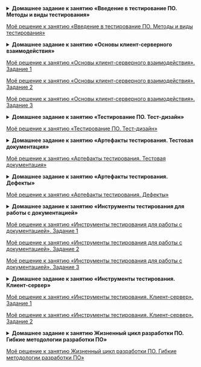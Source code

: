 <details>
<summary><b>Домашнее задание к занятию «Введение в тестирование ПО. Методы и виды тестирования»</b></summary>

## Задание

Определите подходящие виды и уровни тестирования по описанию ситуаций, в которых работает тестировщик. Возможно, надо применить несколько.

Определяя необходимый вид и уровень тестирования по описанию ситуации, вы сможете подобрать наиболее эффективный способ тестирования сайта/программы.

**Список ситуаций:**

1. Наша команда разработки делает новый сайт, на котором мы сможем смотреть фильмы. Но пока дизайнеры не решили, как будет выглядеть сам сайт, и разработчик сделал только видеоплеер, который мы потом будем использовать. Какой вид или уровень тестирования мы будем применять, если хотим протестировать отдельно этот просмотрщик?

2. Команда разработки систем оплаты сервиса, в котором мы работаем, вместе с новым провайдером интернета сделала новую фишку — при покупке месяца интернета пользователь получает полгода подписки в нашем сервисе в подарок. Наша задача — применить подходящий вид или уровень тестирования для этой ситуации.

3. Наш банк решил сделать приложение для детей, которые учатся пользоваться банковскими картами. Мы целый год его создавали, старались, и вот, наконец, сборка готова, интеграционные тесты пройдены. Всё, казалось бы, работает, и мы почти готовы к настоящему первому релизу в прод. Но перед этим осталось провести самую большую серьёзную проверку. Что же мы применим?

4. Наша компания делает расширение для браузера, которое помогает переводить слова на странице. Но некоторые пользователи почему-то жалуются, что при обновлении версии расширения оно перестаёт переводить. Что же применить?

5. Дизайнеры решили, что наш дизайн управления банковскими переводами устарел, прошло несколько месяцев, и мы зарелизили новый. Но после этого в техническую поддержку начали писать разозлённые пользователи: говорят, что невозможно найти кнопку создания нового перевода, а если и получается её найти, ткнуть на неё невозможно. Но как так, ведь всё было по техническому заданию! Придётся протестировать сервис ещё раз с этим видом тестирования, чтобы понять, почему пользователям неудобно.

6. Мы узнали, что через неделю отдел маркетинга будет делать обширную пиар-кампанию сервиса, который мы тестируем. Наш руководитель сказал, что нужно провести тестирование, показывающее, что наш сайт справится с нагрузкой, которая, предположительно, будет больше нашей обычной в 10 раз. Какой же вид тестирования мы будем проводить?

7. Представим, что мы делаем новостной сайт и зарабатываем на рекламе. Но наши аналитики говорят, что не все пользователи её видят. После проверки мы поняли, что в некоторых браузерах встроено отключение рекламы, но мы не знаем точно, в каких и как она работает так, что не видно наши баннеры. Какое тестирование мы проведём, чтобы понять, где именно не работает функционал?

8. Разработчику поступила задача добавить события аналитики к основным возможностям программы. Перед тем как отдать программу на проверку тестировщику, после изменений разработчик проверяет весь основной функционал на работоспособность. Какой вид тестирования выполняет разработчик?

9. Представим, что мы выпускаем наш сайт с новыми функциями. Он уже протестирован, все новинки работают, но перед тем как выпускать его на всех пользователей, нам нужно проверить, не сломался ли старый функционал — вдруг новые изменения его затронули.

10. Мы работаем в компании, которая делает мобильное приложение. Поздний вечер, все разошлись. Разработчик перед уходом прислал нам на тест сборку с новым функционалом, который он только что сделал. Нам хочется понять, готова ли сборка к полноценному тестированию сегодня. Мы устанавливаем её на телефон, приложение запускается, но нужных нам новых функций почему-то нет. Что ж, сегодня мы уже не сможем протестировать его задачу. Какое тестирование помогло бы нам понять, что и нам уже пора домой?

11. Разработчик добавил новые возможности на сервере, и теперь сервер умеет отвечать на три новых запроса к нему. Чтобы понять, надо ли приступать к полной проверке с негативными, позитивными и прочими сценариями, мы проверили, что сервер действительно отвечает на эти три запроса, если всё сделать как в техническом задании. Какое тестирование мы провели?

## Дополнительная задача более сложного уровня

Есть реальная ситуация из опыта лектора, на основе которой надо сделать выводы на 2–3 предложения. Идеального правильного ответа нет, важно, чтобы вы задумались, как вообще можно применять материал, пройденный на первом занятии.

Мы работаем в компании, которая делает сервис для чтения книг в приложении. Мы можем добавлять книги в свою библиотеку, читать, слушать несколько книг по очереди и так далее — стандартный набор. Но к нам стали поступать жалобы на то, что пользователь не может выйти из текста книги назад, на её описание. Мы удивились, провели проверки, посмотрели на разных устройствах, но у нас всё работает.

Но, увидев эти отзывы в AppStore и GooglePlay, мы поняли, что, возможно, проблема в чём-то ещё. В чём же?

Отзывы из сторов:

*Вопрос к функционалу приложения*

*К подписке вопросов нет, интересующие книги вроде бы есть, однако есть одно но — функционал приложения. Дорогие разработчики, как мне закрыть книгу, чтобы, например, посмотреть что-то другое? Справляюсь следующим образом: удаляю приложение и устанавливаю его заново.*

*Премиум подписка не стоит своей цены!*

*Ужасное приложение! Находясь в книге, нереально выйти в головное меню и подобрать и читать другие книги или сделать что-то ещё.*

*Баг*

*Очень интересная проблема возникла: после открытия книги нет возможности из неё выйти, даже когда перезагружаю приложение, всегда открывается книга, которую я не хочу читать, выйти из чтения никак не могу.*

*Сложности с выходом из книги даже перезапуск приложения не помогает.*

Какие методики из пройденного материала стоило бы использовать более продуктивно, чтобы так не подвести своих пользователей? Опишите эти виды и поясните, почему вы выбрали именно их. Если есть какие-то идеи, помимо описанных в лекции, расскажите и их тоже.
</details>

[Моё решение к занятию «Введение в тестирование ПО. Методы и виды тестирования»](https://docs.google.com/document/d/1jnClyNHBSsQ7azZBPvm6ZcX2qEjZdlGxlIXt8Ef80IQ/edit)

<details>
<summary><b>Домашнее задание к занятию «Основы клиент-серверного взаимодействия»</b></summary>

## Задание 1

Один из распространённых кейсов для тестирования — тестирование веб-формы для регистрации или отправки данных. Подобные формы есть практически на любом сайте и веб-сервисе.

Вы работаете с анкетой на получение банковской карты, которая включает шесть полей: имя, фамилию, отчество, телефон, дату рождения, серию и номер паспорта.

![](images/144382116-be7da394-fd48-43db-8795-fb338f8d328e.png)

На первый взгляд, форма выглядит работоспособной. Вам нужно проверить, доходят ли данные клиента до сервера. Если возникает ошибка, то определить, в какой момент она происходит, и передать информацию разработчику.

**Что нужно сделать:**

1. Откройте веб-страницу с анкетой.
2. Заполните анкету.
3. Откройте консоль и определите, в какой момент возникает ошибка.
4. Опишите статусы, которые удалось получить: код ответа, что видит пользователь, что мы видим в консоли, какую информацию мы передадим программистам и почему её и прочее.
   
**Подсказка:**

в поля ввода (ФИО) можно внести:

* редирект,
* потерян,
* плохой,
* неавторизованный,
* чайник,
* ошибка.
* 
И получить соответствующий статус.

## Задание 2

В ходе юзабилити-тестирования выяснилось, что цвет не очень нравится пользователям и они хотят что-то поспокойнее. Наш дизайнер в отпуске, а программисты хотят начать работу над этим прямо сейчас. Вы решили помочь разработчикам в этом.

Откройте [тестовую веб-страницу](http://zayavka-na-kartu-2.sdew.ru/) с формой:

1. Найдите на странице кнопку «отправить» и измените её цвет и цвет текста на ней на синий.
2. Найдите на странице .png логотип банка и смените его на новый логотип, который лежит по данной [ссылке](https://netology.ru/dist/public/images/netology_b83461.png).
3. Воспроизведите на странице ошибку при заполнении формы и замените цвет текста ошибки на серый. Результат — скриншот с исходной и получившейся страницей.

## Задание 3

Это дополнительное задание по SQL. 

### 3.1. Вывести все данные из одной любой таблицы

1. Перейдите по [ссылке](https://www.w3schools.com/sql/trysql.asp?filename=trysql_select_all).

2. Обратите внимание на правую сторону сайта, на список «Your Database:». Это список с таблицами, и вам необходимо выбрать одну из них, например, «Categories» или «Employees».

![](images/2019-11-07_13-32-49.png)

3. В поле «SQL Statement:» введите запрос, с помощью команды «SELECT * FROM (название таблицы)» , которая сможет вывести все данные из выбранной вами таблицы, и далее нажмите зелёную кнопку «Run SQL».

4. Cделайте скриншоты результатов поля «Result:» по каждой задаче и прикрепите эти скриншоты к выполненной работе.

### 3.2. Вывести одну строку из выбранной вами таблицы

Выберите одну из строк таблицы из задачи 1 и создайте запрос с помощью команды «SELECT * FROM (название таблицы) WHERE (название столбца) = (значение); », которая сможет вывести выбранную вами строку, затем нажмите зелёную кнопку «Run SQL».

Используйте [ссылку](https://www.w3schools.com/sql/), чтобы посмотреть все типы запросов.

Чтобы попробовать решить задачу относительно выбранного вами запроса, выберите один из пунктов, например, «SQL Where», и прокрутив ниже, нажмите на зелёную кнопку «Try it Yourself»:

![](images/2019-11-07_17-03-03.png)

### 3.3. Обновить выведенную строку

Теперь необходимо создать запрос, который обновит любые данные в этой строке с помощью команды update.

### 3.4. Удалить обновлённую строку

И наконец, нам необходимо удалить обновлённую строку с помощью команды delete.

Прикрепите скриншоты результатов поля «Result:» по каждой задаче в личном кабинете.
</details>

[Моё решение к занятию «Основы клиент-серверного взаимодействия». Задание 1](https://docs.google.com/document/d/1Q5V2uzbIU-9AVEVG1u1Cw_lLaRkcLc1LQEoBXt4oYk4/edit)

[Моё решение к занятию «Основы клиент-серверного взаимодействия». Задание 2](https://docs.google.com/document/d/1pAq3ZnYxNB7lDtaPrUi7wy9gpDyJ3a7Joimm1aHQVVI/edit)

[Моё решение к занятию «Основы клиент-серверного взаимодействия». Задание 3](https://docs.google.com/document/d/1jHeIEIx5sTR4JZZ2j2bxUrmfVsqi3dq9QxFfg4qlfQI/edit?pli=1#heading=h.320k15dybn2u)

<details>
<summary><b>Домашнее задание к занятию «Тестирование ПО. Тест-дизайн»</b></summary>

## Задание 1
Рассмотрим кейсы. Какие техники тест-дизайна, изученные на уроке, вы бы применили к каждому из кейсов и что именно стали бы проверять? Объясните почему.

### Кейс 1

Допустим, вы получили задание протестировать новый сервис [Рассылок нетологии](https://l.netology.ru/email#rec37570033). Делали его срочно, так что вы его видите в первый раз, и к тому же на него почти нет документации. Какие техники вы примените и что именно из функционала лендинга будете проверять с их помощью?

### Кейс 2

Вам пришло задание на тестирование нового калькулятора подсчёта пенсии. Так как это важная функция, у нас есть всё нужное для тестирования: тестовые данные, информация о требованиях и тестовая среда, где мы можем всё проверить до запуска продукта. Ваша задача — проверить весь функционал именно калькулятора. С применением каких техник вы стали бы это делать?

![](images/144067271-82730a66-809c-444c-bc1a-0f0b28bc5214.png)

### Кейс 3

Представим, что вы уже несколько лет тестируете приложение Bookmate для iOS, теперь вам пришла задача, в которой написано, что разработчики бэкенда переделали систему хранения данных о зарегистрированных пользователях. Им важно знать, что ничего не сломалось на фронтенде приложения. Что и по каким методикам вы будете проверять при условии, что у нас сжатые сроки на тестирование?

Результат задания:

* номер кейса;
* название техники, которую вы выбрали;
* пояснение, почему выбрали именно её.

Дополнительная информация: при желании вы можете упомянуть и виды тестирования, которые будут уместны, но для зачёта это не обязательно. Также вы можете в ответе дать несколько вариантов техник, если считаете, что это будет уместно.

## Задание 2
Представим, что мы тестируем форму получения данных от пользователей. Нам нужно применить знания, полученные на лекции, для проверки ввода информации в поле «Имя».

![](images/12.png)

Что нам известно по спецификации: пользователь должен ввести данные на русском языке, чтобы оформить заявку. Максимальная длина поля — 30 символов, минимальная — 1.

Наша задача — проверить максимальное количество как валидных, так и невалидных для системы вариантов ввода данных. Совет: задумайтесь над проверкой не только позитивных вариантов, но и негативных, не описанных в спецификации, так как наша задача — не только проверить соответствие спецификации, но и изучить ситуации, не описанные в ней.

Для получения зачёта нужно как минимум 12 вариантов ввода данных в поле имени.

Результат задания — список вариантов ввода имени + пояснение сути этой проверки.
</details>

[Моё решение к занятию «Тестирование ПО. Тест-дизайн»](https://docs.google.com/document/d/1ErJNCMBlF_AkIW_Icft_ljDNAdcsrkIvf43JdGbDseU/edit#heading=h.i8v9s17lmp2f)

<details>
<summary><b>Домашнее задание к занятию «Артефакты тестирования. Тестовая документация»</b></summary>

Чтобы убедиться в том, что вы поняли этот и предыдущие материалы, вам нужно подготовить набор тест-кейсов для проверки страницы с формой заявки на оформление банковской карты. Ваша задача — применить изученные техники и методики для проверки функционала страницы сайта.

Ожидаемым результатом будет существующее поведение, в случае, если оно не противоречит логике и здравому смыслу, например, отсутствующие ограничения в полях ввода. Но если вы видите баг, то в ожидаемом поведении вы должны написать то, которое, на ваш взгляд, было бы верным.

Схожие проверки можно объединять: например, разные виды позитивных заполнений поля можно объединить в один кейс, перечислив их в тест-кейсе.

Обратите внимание на то, что это задание направлено на несколько итераций его переработки с преподавателем после сдачи. Сделано это для того, чтобы ваши знания тест-дизайна успешно закрепились на практике и их можно было эффективно применить в дальнейшем обучении. У вас может быть не одна доработка, и это не страшно. Важнее всего, чтобы вы разобрались в непростой теме, а не сдали с первого раза.

Помните, что в этом случае задача — это не написать минимальное количество проверок, а написать тест-кейсы, которые покроют все нужные проверки, и ваша цель — определить, что это за проверки.

[Ссылка на анкету](http://zayavka-na-kartu-1.sdew.ru/)

Задача: вам нужно подготовить тестовые сценарии для максимально полной проверки фронтенда.

* При написании тестовых сценариев нужно использовать практики тест-дизайна и методики тестирования.
* Мы ожидаем от вас более 10 полных тестовых сценариев на функционал, которые будут содержать в себе как позитивные, так и негативные проверки всех полей и возможностей анкеты, с применением техник тест-дизайна, изученных ранее, таких как, например, граничные значения.
* Ваша задача — не написать минимум тестов, а написать тесты с максимальным покрытием.
* Правильное оформление — это тоже часть задания. Убедитесь, что при работе с тест-кейсами виден весь текст и форматирование сделано верно.
* Помимо этого, важно применять правильную терминологию: например, в названии не должно быть слова «Тест», а в результатах не стоит писать «Всё нормально» или «Результат корректный».
</details>

[Моё решение к занятию «Артефакты тестирования. Тестовая документация»](https://docs.google.com/spreadsheets/d/1J8MkA9eg050I-JeJFY6g4bERjN1f0W76TzazNmEJU4I/edit#gid=827513718)

<details>
<summary><b>Домашнее задание к занятию «Артефакты тестирования. Дефекты»</b></summary>

## Задание

### Часть 1

Перед вами три баг-репорта из опыта лектора. Ваша задача — на основе их шагов, ожидаемого и фактического результата дополнить их названиями, которые будут в полной мере отображать их содержимое и соответствовать стандартам, пройденным на лекции. Обратите внимание, что эти баги не надо пробовать воспроизводить.

#### Баг-репорт 1:

Шаги:

1. Открыть сайт netology.ru.
2. Кликнуть на круг «НЕО для начинающих».
3. Попасть страницу со списком курсов для начинающих. Выбрать в меню справа направление «Программирование».
   
*Фактический результат*

В списке отображаются курсы направления «Маркетинг».

*Ожидаемый результат*

В списке отображаются курсы направления «Программирование».

#### Баг-репорт 2:

Шаги:

1. Зарегистрировать аккаунт на bookmate.com на почту pasha@bm.com.
2. Зарегистрировать аккаунт на bookmate.com почту kirpich@mb.com.
3. Авторизоваться во второй аккаунт по почте kirpich@mb.com.
4. Перейти в настройки и попробовать сменить почту во втором аккаунте на почту первого pasha@bm.com.
   
*Фактический результат*

Крутится бесконечный лоадер на кнопке «Сохранить».

*Ожидаемый результат*

Сообщаем, например, показываем окошко ошибки, пользователю kirpich@bm.com, что аккаунт по почте pasha@bm.com уже зарегистрирован на сайте, поэтому сменить не получится.

#### Баг-репорт 3:

Шаги:

1. Выбрать аудиокнигу в библиотеке.
2. Открыть аудиокнигу.
3. Нажать на воспроизведение.
   
*Фактический результат*

Аудиокнига не воспроизводится и не загружается, появляется «Ошибка воспроизведения».

*Ожидаемый результат*

Аудиокнига начинает загружаться и воспроизводиться.

### Часть 2

Перед вами три баг-репорта из опыта лектора. Ваша задача — проставить для каждого из них соответствующий уровень серьёзности (severity) по стандартам, изученным на лекции. Обратите внимание, что эти баги не надо пробовать воспроизводить.

#### Баг-репорт 1:

Шаги:

1. Заходим на сайт netology.com.
2. Выбираем курс «Основы качественного контента».
3. Листаем до раздела «Наши эксперты знают, в каком контенте есть сила».
   
*Фактический результат*

Фотография в разделе слишком плохого качества и размыта.

*Ожидаемый результат*

Фотография должна быть чёткой, как в оригинале.

#### Баг-репорт 2:

Шаги:

1. Заходим на сайт netology.com.
2. Выбираем курс «Основы разработки звездолётов».
3. Жмём кнопку «Записаться». Попадаем на страницу оплаты.
4. Выбираем тип оплаты «Банковская карта» и жмём «Оплатить».
   
*Фактический результат*

Во всех браузерах всегда открывается страница с текстом «Ошибка 500».

*Ожидаемый результат*

Мы попадаем на страницу оплаты Яндекс.Кассы и имеем возможность успешно оплатить обучение.

#### Баг-репорт 3:

Шаги:

1. Заходим в приложение Google.Maps на iOS.
2. Прокладываем маршрут из точки A, которая отличается от фактического местоположения, в точку Б.
3. Запускаем навигатор.
   
*Фактический результат*

Навигатор прокладывает и отображает маршрут из фактического местоположения, и его невозможно сменить.

*Ожидаемый результат*

Навигатор прокладывает и отображает маршрут из точки А.

### Часть 3

Представьте, что вы работаете в компании [Henderson](https://henderson.ru/). Вам предоставили на тестирование содержание документации к странице карточки товара. Ваша задача — написать минимум 5 дополняющих вопросов, которые помогут вам в будущем более продуктивно протестировать карточку. Вопросы не должны касаться дизайна и вёрстки. Обратите внимание, вопросы надо писать либо в тексте, но другим цветом, либо отдельным списком. Комментарии к тексту файла в самом файле не принимаются. Все комментарии и вопросы вы можете написать в комментарии в личном кабинете при сдаче домашнего задания.

[Ссылка на ТЗ](https://docs.google.com/document/d/1j2OepLp9Si3wtEfkkrFlV8tv84PZGJtB-oJ29UC9aAg/edit?usp=sharing)
</details>

[Моё решение к занятию «Артефакты тестирования. Дефекты»](https://docs.google.com/document/d/1nCdmZHeehI9fxDUNh_UUoohZE920oG43MZe4UkgGTf8/edit)

<details>
<summary><b>Домашнее задание к занятию «Инструменты тестирования для работы с документацией»</b></summary>

## Задание 1

Продолжаем работать над тестированием [анкеты](http://zayavka-na-kartu-3.sdew.ru/).

### Что нужно сделать

* Протестируйте анкету с использованием тестовых сценариев (тест-кейсов) и техник тест-дизайна, изученных ранее.

* Заведите найденные дефекты. Мы ожидаем от вас не менее, чем 3 функциональных бага, но чем больше вы найдёте, тем лучше.

## Задание 2

Представьте, что вы, как обычно, приходите утром на работу и планируете продолжить тестирование. Однако, открыв под кофе почту и мессенджеры, вы находите письмо от приятеля-разработчика, который работает вместе с вами. «Привет, — пишет он. — Я вчера ушёл в отпуск и прямо перед уходом с работы поймал несколько ошибок — Errors в логе. Все они записались в лог-файл, я скачал его и приложил к письму. Будь другом, заведи, пожалуйста, баг-репорты на эти эрроры, чтобы после возвращения я сразу приступил к работе над ними. Там несколько типов эрроров, не вникай, что с ними да как, просто сгруппируй по типам, почисти дубликаты и оформи со скриншотами и цитатами из лог-файла».

### Что нужно сделать

1. Скачайте [файл](https://teslvova.s3.us-east-2.amazonaws.com/error_file.log).
2. Для лучшей читабельности скопируйте все данные из файла и вставьте их в один из редакторов для работы с кодом.
3. Проанализируйте логи и найдите в них Error-сообщения — скорее всего, там будет несколько одинаковых.
4. Перейдите в Jira.
5. Создайте баг-репорт(ы) на основе вышеуказанных Error-сообщений. Если у вас есть идеи о том, с чем могут быть связаны ошибки — вы можете написать предположения в репортах. Но так как вы не знаете, какие действия вызывают эти события, вы можете не описывать шаги, а поделиться информацией о том, кто вам дал эти логи.

## Задание 3

### Что нужно сделать

Нам надо проверить, не может ли злоумышленник обрушить наш сайт. Что будет, если он обойдёт ограничения по длине поискового запроса и всё же введёт ну очень большую строку? Надо проверить.

1. Зайдите на https://www.mos.ru/search.
2. Запустите любой поисковый запрос и посмотрите, как отреагирует приложение.
3. Исследуйте поле поиска в консоли DevTools.
4. Введите очень длинный текст в строку поиска и посмотрите, не изменится ли реакция приложения при поиске, в том числе и в DevTools.
5. Если вы нашли баг, опишите его в нашей стандартной форме баг-репорта, которую мы использовали ранее. В качестве ожидаемого результата опишите то, как, по-вашему, должна работать эта форма, а в фактическом — расскажите, что видите на самом деле.
6. Если у вас есть идеи или размышления на тему того, баг ли это, как его можно исправить и может ли это вызвать реальные проблемы — напишите, что вы думаете.
</details>

[Моё решение к занятию «Инструменты тестирования для работы с документацией». Задание 1](https://docs.google.com/spreadsheets/d/172T7XjketF4ASFvLYHLVQTUHStU-OzR59qb2t-7Su0c/edit#gid=1345076579)

[Моё решение к занятию «Инструменты тестирования для работы с документацией». Задание 2](https://docs.google.com/document/d/1-Qt13Ek2sZFBlBeUJuhT6AGZhqU_NnA6dsoBNZwL0nw/edit)

[Моё решение к занятию «Инструменты тестирования для работы с документацией». Задание 3](https://docs.google.com/spreadsheets/d/1qH8NAKzEkkrtRiMJEA_Uc2DQvE8-_X5LWeYZK9A2djs/edit#gid=0)

<details>
<summary><b>Домашнее задание к занятию «Инструменты тестирования. Клиент-сервер»</b></summary>

## Задание 1

Руководитель планирует запустить проект в закрытое бета-тестирование. В нём будут участвовать члены семьи руководителя, включая бабушку. Поэтому нам нужно проверить, выдержит ли наша анкета одновременную работу 15 человек, или кому-то придётся пить кофе, пока остальные тестируют.

[Ссылка на анкету](http://zayavka-na-kartu-3.sdew.ru/)

### Задача

1. При помощи JMeter создайте профиль нагрузки, как было рассмотрено на лекции.
2. Запустите одновременно 15 потоков.
3. Предоставьте отчёт о результатах запуска.

В результате задания вам необходимо прикрепить при отправке три файла-картинки со скриншотами, которые должны отображать:

* request файл
* thread файл
* listener файл
  
## Задание 2

В ходе тестирования проекта разработчики бэкенда обнаружили, что данные, которые приходят на сервер при отправке [формы](http://zayavka-na-kartu-3.sdew.ru/), не такие, какие они должны были получить. Разработчики просят вас протестировать API самостоятельно и задокументировать проблемы для того, чтобы они их смогли исправить.

### Задача

Используя инструмент Postman, попробуйте найти баги. Нашей целью необязательно будет поймать ошибку в ответе от сервера: можно, например, попробовать изменить тело запроса и посмотреть, не будет ли дефектов в содержимом ответа сервера.
</details>

[Моё решение к занятию «Инструменты тестирования. Клиент-сервер». Задание 1](https://docs.google.com/document/d/1XK7NwytPTnwZdn9j9maMvb1gC62-hgtZ5x4aeObFB_c/edit?usp=sharing)

[Моё решение к занятию «Инструменты тестирования. Клиент-сервер». Задание 2](https://docs.google.com/spreadsheets/d/144HW4xLB4ZZiAVt3O4Nn4nelQ_Cu1xz1tRVt9ybRRw4/edit?usp=sharing)

<details>
<summary><b>Домашнее задание к занятию Жизненный цикл разработки ПО. Гибкие методологии разработки ПО»</b></summary>

Бабушка генерального директора нашего банка не очень хорошо разбирается в интернет-банкинге и постоянно там путается. Поэтому директор решил для всех пенсионных счетов сделать отдельную вкладку, в которой также можно будет переводить деньги между счетами и оплачивать коммунальные услуги. Так как видит бабушка не очень хорошо, то весь шрифт должен быть увеличен, а картинки — стать более чёткими.

Рассмотрите процесс внедрения новых возможностей в готовый продукт.

Какую именно методологию или модель, по вашему мнению, лучше всего выбрать для этой задачи и почему? Опишите, как можно контролировать качество этой фичи на всех этапах разработки и какие действия необходимо совершить тестировщиками до разработки, во время, и уже после. Обратите внимание, что мы ожидаем не только описание общих действий, но и перечисление того, на что стоит обратить внимание, например, если учесть целевую аудиторию нашего дополнения и его особенности.
</details>

[Моё решение к занятию Жизненный цикл разработки ПО. Гибкие методологии разработки ПО»](https://docs.google.com/document/d/1wlfw9bbiFAb-BVTnD9YBc1-ZfYoPWJlYUKOeWASZgSM/edit#heading=h.k8m9sb8mx099)
